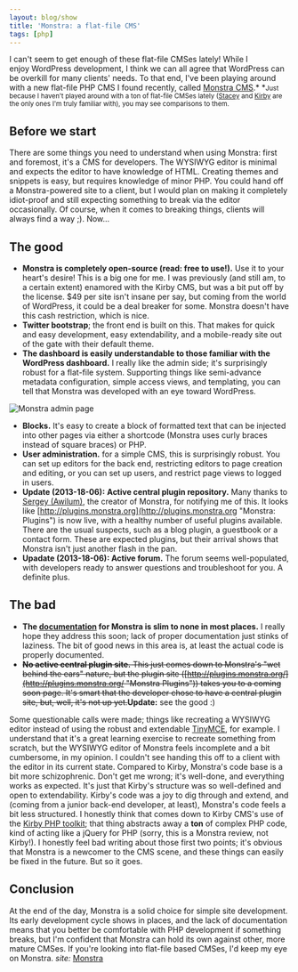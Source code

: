 ```yaml
---
layout: blog/show
title: 'Monstra: a flat-file CMS'
tags: [php]
---
```


I can't seem to get enough of these flat-file CMSes lately! While I enjoy WordPress development, I think we can all agree that WordPress can be overkill for many clients' needs. To that end, I've been playing around with a new flat-file PHP CMS I found recently, called [Monstra CMS](http://monstra.org/ "Monstra CMS").* *<small>Just because I haven't played around with a ton of flat-file CMSes lately ([Stacey](http://www.staceyapp.com/ "Stacey") and [Kirby](http://getkirby.com/ "Kirby") are the only ones I'm truly familiar with), you may see comparisons to them.</small>

## Before we start

There are some things you need to understand when using Monstra: first and foremost, it's a CMS for developers. The WYSIWYG editor is minimal and expects the editor to have knowledge of HTML. Creating themes and snippets is easy, but requires knowledge of minor PHP. You could hand off a Monstra-powered site to a client, but I would plan on making it completely idiot-proof and still expecting something to break via the editor occasionally. Of course, when it comes to breaking things, clients will always find a way ;). Now...

## The good

- **Monstra is completely open-source (read: free to use!).** Use it to your heart's desire! This is a big one for me. I was previously (and still am, to a certain extent) enamored with the Kirby CMS, but was a bit put off by the license. $49 per site isn't insane per say, but coming from the world of WordPress, it could be a deal breaker for some. Monstra doesn't have this cash restriction, which is nice.
- **Twitter bootstrap**; the front end is built on this. That makes for quick and easy development, easy extendability, and a mobile-ready site out of the gate with their default theme.
- **The dashboard is easily understandable to those familiar with the WordPress dashboard.** I really like the admin side; it's surprisingly robust for a flat-file system. Supporting things like semi-advance metadata configuration, simple access views, and templating, you can tell that Monstra was developed with an eye toward WordPress.

![Monstra admin page](http://res.cloudinary.com/dstrunk/image/upload/v1414083574/Screen-Shot-2013-04-16-at-09_59_15_f71rtz.png)

- **Blocks.** It's easy to create a block of formatted text that can be injected into other pages via either a shortcode (Monstra uses curly braces instead of square braces) or PHP.
- **User administration.** for a simple CMS, this is surprisingly robust. You can set up editors for the back end, restricting editors to page creation and editing, or you can set up users, and restrict page views to logged in users.
- **Update (2013-18-06):** **Active central plugin repository.** Many thanks to [Sergey (Awilum)](http://awilum.monstra.org/ "SERGEY ROMANENKO | Awilum"), the creator of Monstra, for notifying me of this. It looks like [http://plugins.monstra.org](http://plugins.monstra.org "Monstra: Plugins") is now live, with a healthy number of useful plugins available. There are the usual suspects, such as a blog plugin, a guestbook or a contact form. These are expected plugins, but their arrival shows that Monstra isn't just another flash in the pan.
- **Upadate (2013-18-06): Active forum.** The forum seems well-populated, with developers ready to answer questions and troubleshoot for you. A definite plus.

## The bad

- **The [documentation](http://monstra.org/documentation "Monstra documentation") for Monstra is slim to none in most places.** I really hope they address this soon; lack of proper documentation just stinks of laziness. The bit of good news in this area is, at least the actual code is properly documented.
- <del>**No active central plugin site.** This just comes down to Monstra's "wet behind the ears" nature, but the plugin site ([http://plugins.monstra.org/](http://plugins.monstra.org/ "Monstra Plugins")) takes you to a coming soon page. It's smart that the developer chose to have a central plugin site, but, well, it's not up yet.</del>**Update:** see the good :)

Some questionable calls were made; things like recreating a WYSIWYG editor instead of using the robust and extendable [TinyMCE](http://www.tinymce.com/ "Tiny MCE"), for example. I understand that it's a great learning exercise to recreate something from scratch, but the WYSIWYG editor of Monstra feels incomplete and a bit cumbersome, in my opinion. I couldn't see handing this off to a client with the editor in its current state. Compared to Kirby, Monstra's code base is a bit more schizophrenic. Don't get me wrong; it's well-done, and everything works as expected. It's just that Kirby's structure was so well-defined and open to extendability. Kirby's code was a joy to dig through and extend, and (coming from a junior back-end developer, at least), Monstra's code feels a bit less structured. I honestly think that comes down to Kirby CMS's use of the [Kirby PHP toolkit](http://toolkit.getkirby.com/ "Kirby Toolkit"); that thing abstracts away a **ton** of complex PHP code, kind of acting like a jQuery for PHP (sorry, this is a Monstra review, not Kirby!). I honestly feel bad writing about those first two points; it's obvious that Monstra is a newcomer to the CMS scene, and these things can easily be fixed in the future. But so it goes.

## Conclusion

At the end of the day, Monstra is a solid choice for simple site development. Its early development cycle shows in places, and the lack of documentation means that you better be comfortable with PHP development if something breaks, but I'm confident that Monstra can hold its own against other, more mature CMSes. If you're looking into flat-file based CMSes, I'd keep my eye on Monstra. *site:* [Monstra](http://monstra.org/ "Monstra")
